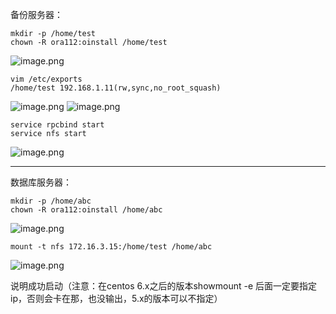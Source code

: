 备份服务器：

    mkdir -p /home/test
    chown -R ora112:oinstall /home/test

![image.png](http://upload-images.jianshu.io/upload_images/2787821-2fe83511bd6d2d7f.png?imageMogr2/auto-orient/strip%7CimageView2/2/w/1240)


    vim /etc/exports
    /home/test 192.168.1.11(rw,sync,no_root_squash)
![image.png](http://upload-images.jianshu.io/upload_images/2787821-626114b3d41fd792.png?imageMogr2/auto-orient/strip%7CimageView2/2/w/1240)
![image.png](http://upload-images.jianshu.io/upload_images/2787821-3f5471d30065484a.png?imageMogr2/auto-orient/strip%7CimageView2/2/w/1240)

    service rpcbind start
    service nfs start

![image.png](http://upload-images.jianshu.io/upload_images/2787821-2f0155ac35e45900.png?imageMogr2/auto-orient/strip%7CimageView2/2/w/1240)

----------------
数据库服务器：

    mkdir -p /home/abc
    chown -R ora112:oinstall /home/abc
![image.png](http://upload-images.jianshu.io/upload_images/2787821-fd7c560961ab055c.png?imageMogr2/auto-orient/strip%7CimageView2/2/w/1240)

    mount -t nfs 172.16.3.15:/home/test /home/abc
![image.png](http://upload-images.jianshu.io/upload_images/2787821-5489b654b2ceac7c.png?imageMogr2/auto-orient/strip%7CimageView2/2/w/1240)

说明成功启动（注意：在centos 6.x之后的版本showmount -e 后面一定要指定ip，否则会卡在那，也没输出，5.x的版本可以不指定）
